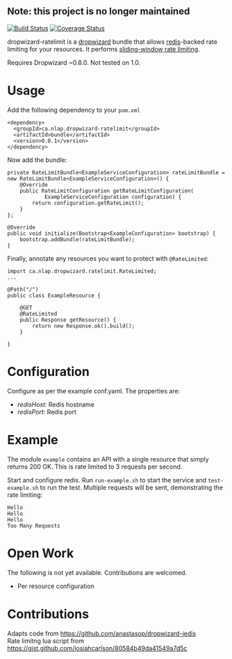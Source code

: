 ## Note: this project is no longer maintained

[![Build Status](https://travis-ci.org/nlap/dropwizard-ratelimit.svg)](https://travis-ci.org/nlap/dropwizard-ratelimit) [![Coverage Status](https://img.shields.io/coveralls/nlap/dropwizard-ratelimit.svg)](https://coveralls.io/r/nlap/dropwizard-ratelimit)

dropwizard-ratelimit is a [dropwizard](http://dropwizard.io/) bundle that allows [redis](http://redis.io)-backed rate limiting for your resources. It performs [sliding-window rate limiting](http://www.binpress.com/tutorial/introduction-to-rate-limiting-with-redis-part-2/166).

Requires Dropwizard ~0.8.0. Not tested on 1.0.

# Usage
Add the following dependency to your `pom.xml`

    <dependency>
      <groupId>ca.nlap.dropwizard-ratelimit</groupId>
      <artifactId>bundle</artifactId>
      <version>0.0.1</version>
    </dependency>

Now add the bundle:

	private RateLimitBundle<ExampleServiceConfiguration> rateLimitBundle = new RateLimitBundle<ExampleServiceConfiguration>() {
		@Override
		public RateLimitConfiguration getRateLimitConfiguration(
				ExampleServiceConfiguration configuration) {
			return configuration.getRateLimit();
		}
	};
	
	@Override
	public void initialize(Bootstrap<ExampleConfiguration> bootstrap) {
		bootstrap.addBundle(rateLimitBundle);
	}

Finally, annotate any resources you want to protect with `@RateLimited`:

	import ca.nlap.dropwizard.ratelimit.RateLimited;
	...

	@Path("/")
	public class ExampleResource {
	
		@GET
		@RateLimited
		public Response getResource() {
			return new Response.ok().build();
		}

	}
	
# Configuration
Configure as per the example conf.yaml. The properties are:

* *redisHost*: Redis hostname
* *redisPort*: Redis port

# Example
The module `example` contains an API with a single resource that simply returns 200 OK. This is rate limited to 3 requests per second.


Start and configure redis. Run `run-example.sh` to start the service and `test-example.sh` to run the test. Multiple requests will be sent, demonstrating the rate limiting:
	
	Hello
	Hello
	Hello
	Too Many Requests
	
# Open Work
The following is not yet available. Contributions are welcomed.

* Per resource configuration

# Contributions
Adapts code from https://github.com/anastasop/dropwizard-jedis  
Rate limitng lua script from https://gist.github.com/josiahcarlson/80584b49da41549a7d5c  
